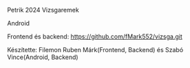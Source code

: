 Petrik 2024 Vizsgaremek

Android

Frontend és backend: https://github.com/fMark552/vizsga.git

Készítette: Filemon Ruben Márk(Frontend, Backend) és Szabó Vince(Android, Backend)
